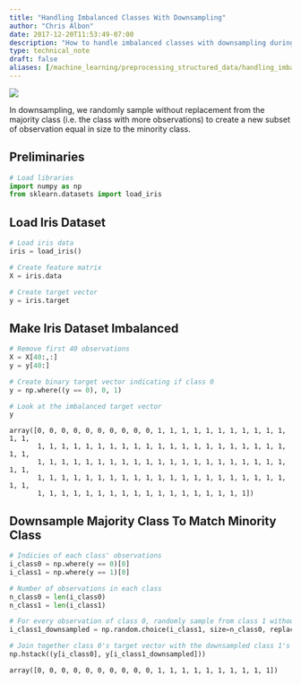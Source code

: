 ```yaml
---
title: "Handling Imbalanced Classes With Downsampling"
author: "Chris Albon"
date: 2017-12-20T11:53:49-07:00
description: "How to handle imbalanced classes with downsampling during machine learning in Python."
type: technical_note
draft: false
aliases: [/machine_learning/preprocessing_structured_data/handling_imbalanced_classes_with_downsampling/]
---
```

<a alt="Downsampling" href="https://machinelearningflashcards.com">
    <img src="/images/machine_learning_flashcards/Downsampling_print.png" class="flashcard center-block">
</a>

In downsampling, we randomly sample without replacement from the majority class (i.e. the class with more observations) to create a new subset of observation equal in size to the minority class.

## Preliminaries


```python
# Load libraries
import numpy as np
from sklearn.datasets import load_iris
```

## Load Iris Dataset


```python
# Load iris data
iris = load_iris()

# Create feature matrix
X = iris.data

# Create target vector
y = iris.target
```

## Make Iris Dataset Imbalanced


```python
# Remove first 40 observations
X = X[40:,:]
y = y[40:]

# Create binary target vector indicating if class 0
y = np.where((y == 0), 0, 1)

# Look at the imbalanced target vector
y
```




    array([0, 0, 0, 0, 0, 0, 0, 0, 0, 0, 1, 1, 1, 1, 1, 1, 1, 1, 1, 1, 1, 1, 1,
           1, 1, 1, 1, 1, 1, 1, 1, 1, 1, 1, 1, 1, 1, 1, 1, 1, 1, 1, 1, 1, 1, 1,
           1, 1, 1, 1, 1, 1, 1, 1, 1, 1, 1, 1, 1, 1, 1, 1, 1, 1, 1, 1, 1, 1, 1,
           1, 1, 1, 1, 1, 1, 1, 1, 1, 1, 1, 1, 1, 1, 1, 1, 1, 1, 1, 1, 1, 1, 1,
           1, 1, 1, 1, 1, 1, 1, 1, 1, 1, 1, 1, 1, 1, 1, 1, 1, 1])



## Downsample Majority Class To Match Minority Class


```python
# Indicies of each class' observations
i_class0 = np.where(y == 0)[0]
i_class1 = np.where(y == 1)[0]

# Number of observations in each class
n_class0 = len(i_class0)
n_class1 = len(i_class1)

# For every observation of class 0, randomly sample from class 1 without replacement
i_class1_downsampled = np.random.choice(i_class1, size=n_class0, replace=False)

# Join together class 0's target vector with the downsampled class 1's target vector
np.hstack((y[i_class0], y[i_class1_downsampled]))
```




    array([0, 0, 0, 0, 0, 0, 0, 0, 0, 0, 1, 1, 1, 1, 1, 1, 1, 1, 1, 1])


